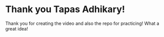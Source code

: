 # Thank you Tapas Adhikary!

Thank you for creating the video and also the repo for practicing!
What a great idea!